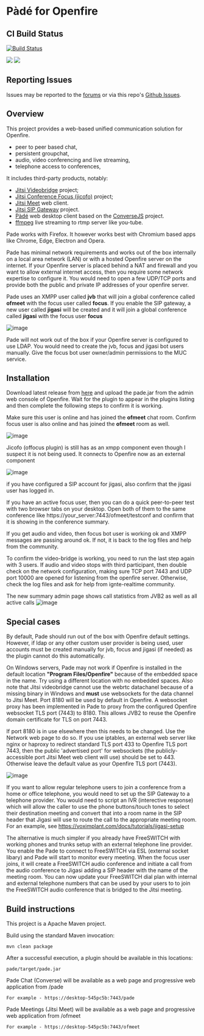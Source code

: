 
Pàdé for Openfire
=========================

## CI Build Status

[![Build Status](https://github.com/igniterealtime/openfire-pade-plugin/workflows/Java%20CI/badge.svg)](https://github.com/igniterealtime/openfire-pade-plugin/actions)

<img src=https://user-images.githubusercontent.com/110731/111887976-8a371280-89d0-11eb-97d7-e566fbb2c8b3.png />
<img src=https://user-images.githubusercontent.com/110731/101295751-7ac3fd00-3817-11eb-839d-b9727c50da6a.png />

## Reporting Issues

Issues may be reported to the [forums](https://discourse.igniterealtime.org) or via this repo's [Github Issues](https://github.com/igniterealtime/openfire-pade-plugin).

Overview
------------

This project provides a web-based unified communication solution for Openfire.
- peer to peer based chat, 
- persistent groupchat, 
- audio, video conferencing and live streaming,
- telephone access to conferences, 

It includes third-party products, notably:
- [Jitsi Videobridge](https://github.com/jitsi/jitsi-videobridge) project;
- [Jitsi Conference Focus (jicofo)](https://github.com/jitsi/jicofo) project; 
- [Jitsi Meet](https://github.com/jitsi/jitsi-meet) web client.
- [Jitsi SIP Gateway](https://github.com/jitsi/jigasi) project.
- [Pàdé](https://github.com/igniterealtime/pade) web desktop client based on the [ConverseJS](https://github.com/conversejs/converse.js) project.
- [ffmpeg](https://www.ffmpeg.org/) live streaming to rtmp server like you-tube.

Pade works with Firefox. It however works best with Chromium based apps like Chrome, Edge, Electron and Opera. 

Pade has minimal network requirements and works out of the box internally on a local area network (LAN) or with a hosted Openfire server on the internet. If your Openfire server is placed behind a NAT and firewall and you want to allow external internet access, then you require some network expertise to configure it. You would need to open a few UDP/TCP ports and provide both the public and private IP addresses of your openfire server.

Pade uses an XMPP user called **jvb** that will join a global conference called **ofmeet** with  the focus user called **focus**. If you enable the SIP gateway, a new user called **jigasi** will be created and it will join a global conference called **jigasi** with the focus user **focus**

![image](https://user-images.githubusercontent.com/110731/99916724-af0dc880-2d03-11eb-80c3-b35b9009910a.png)

Pade will not work out of the box if your Openfire server is configured to use LDAP. You would need to create the jvb, focus and jigasi bot users manually. Give the focus bot user owner/admin permissions to the MUC service.

Installation
------------

Download latest release from [here](https://github.com/igniterealtime/openfire-pade-plugin/releases) and upload the pade.jar from the admin web console of Openfire. Wait for the plugin to appear in the plugins listing and then complete the following steps to confirm it is working.

Make sure this user is online and has joined the **ofmeet** chat room. Confirm focus user is also online and has joined the **ofmeet** room as well.

![image](https://user-images.githubusercontent.com/110731/99916763-eb412900-2d03-11eb-9028-c391713d4384.png)

Jicofo (offocus plugin) is still has as an xmpp component even though I suspect it is not being used. It connects to Openfire now as an external component

![image](https://user-images.githubusercontent.com/110731/99916862-a10c7780-2d04-11eb-838c-0ba134643852.png)

if you have configured a SIP account for jigasi, also confirm that the jigasi user has logged in.

If you have an active focus user, then you can do a quick peer-to-peer test with two browser tabs on your desktop. Open both of them to the same conference like https://your_server:7443/ofmeet/testconf and confirm that it is showing in the conference summary.

If you get audio and video, then focus bot user is working ok and XMPP messages are passing around ok. If not, it is back to the log files and help from the community.

To confirm the video-bridge is working, you need to run the last step again with 3 users. If audio and video stops with third participant, then double check on the network configuration, making sure TCP port 7443 and UDP port 10000 are opened for listening from the openfire server. Otherwise, check the log files and ask for help from ignte-realtime community.

The new summary admin page shows call statistics from JVB2 as well as all active calls
![image](https://user-images.githubusercontent.com/110731/100152444-9e438b00-2e9a-11eb-9294-6df1112446d6.png)

Special cases
--------------

By default, Pade should run out of the box with Openfire default settings. However, if ldap or any other custom user provider is being used, user accounts must be created manually for jvb, focus and jigasi (if needed) as the plugin cannot do this automatically.

On Windows servers, Pade may not work if Openfire is installed in the default location **"Program Files/Openfire"** because of the embedded space in the name. Try using a different location with no embedded spaces. Also note that Jitsi videobridge cannot use the webrtc datachanel because of a missing binary in Windows and **must** use websockets for the data channel to Jitsi Meet. Port 8180 will be used by default in Openfire. A websocket proxy has been implemented in Pade to proxy from the configured Openfire websocket TLS port (7443) to 8180. This allows JVB2 to reuse the Openfire domain certificate for TLS on port 7443.

If port 8180 is in use elsewhere then this needs to be changed. Use the Network web page to do so. If you use iptables, an external web server like nginx or haproxy to redirect standard TLS port 433 to Openfire TLS port 7443, then the public 'advertised port' for websockets (the publicly-accessible port Jitsi Meet web client will use) should be set to 443. Otherwise leave the default value as your Openfire TLS port (7443). 

![image](https://user-images.githubusercontent.com/110731/102720510-ae5d5780-42ec-11eb-9531-2e4b9a9523e8.png)

If you want to allow regular telephone users to join a conference from a home or office telephone, you would need to set up the SIP Gateway to a telephone provider. You would need to script an IVR (interective response) which will allow the caller to use the phone buttons/touch tones to select their destination meeting and convert that into a room name in the SIP header that Jigasi will use to route the call to the appropriate meeting room. For an example, see https://voximplant.com/docs/tutorials/jigasi-setup

The alternative is much simpler if you already have FreeSWITCH with working phones and trunks setup with an external telephone line provider. You enable the Pade to connect to FreeSWITCH via ESL (external socket libary) and Pade will start to monitor every meeting. When the focus user joins, it will create a FreeSWITCH audio conference and initiate a call from the audio conference to Jigasi adding a SIP header with the name of the meeting room. You can now update your FreeSWITCH dial plan with internal and external telephone numbers that can be used by your users to to join the FreeSWITCH audio conference that is bridged to the Jitsi meeting.


Build instructions
------------------

This project is a Apache Maven project. 

Build using the standard Maven invocation:

    mvn clean package
    
After a successful execution, a plugin should be available in this locations:

    pade/target/pade.jar       
    
Pade Chat (Converse) will be available as a web page and progressive web application from /pade

    For example - https://desktop-545pc5b:7443/pade
    
Pade Meetings (Jitsi Meet) will be available as a web page and progressive web application from /ofmeet

    For example - https://desktop-545pc5b:7443/ofmeet    
   
